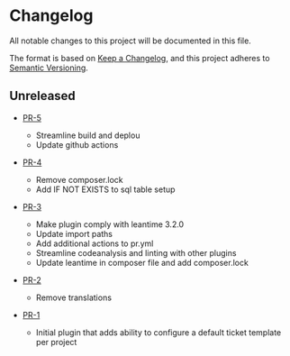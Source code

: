 # Changelog

All notable changes to this project will be documented in this file.

The format is based on [Keep a Changelog](https://keepachangelog.com/en/1.0.0/),
and this project adheres to [Semantic Versioning](https://semver.org/spec/v2.0.0.html).

## Unreleased

* [PR-5](https://github.com/ITK-Leantime/leantime-tickettemplate/pull/5)
  * Streamline build and deplou
  * Update github actions

* [PR-4](https://github.com/ITK-Leantime/leantime-tickettemplate/pull/4)
  * Remove composer.lock
  * Add IF NOT EXISTS to sql table setup

* [PR-3](https://github.com/ITK-Leantime/leantime-tickettemplate/pull/3)
  * Make plugin comply with leantime 3.2.0
  * Update import paths
  * Add additional actions to pr.yml
  * Streamline codeanalysis and linting with other plugins
  * Update leantime in composer file and add composer.lock

* [PR-2](https://github.com/ITK-Leantime/leantime-tickettemplate/pull/2)
  * Remove translations

* [PR-1](https://github.com/ITK-Leantime/leantime-tickettemplate/pull/1)
  * Initial plugin that adds ability to configure a default ticket template per project
